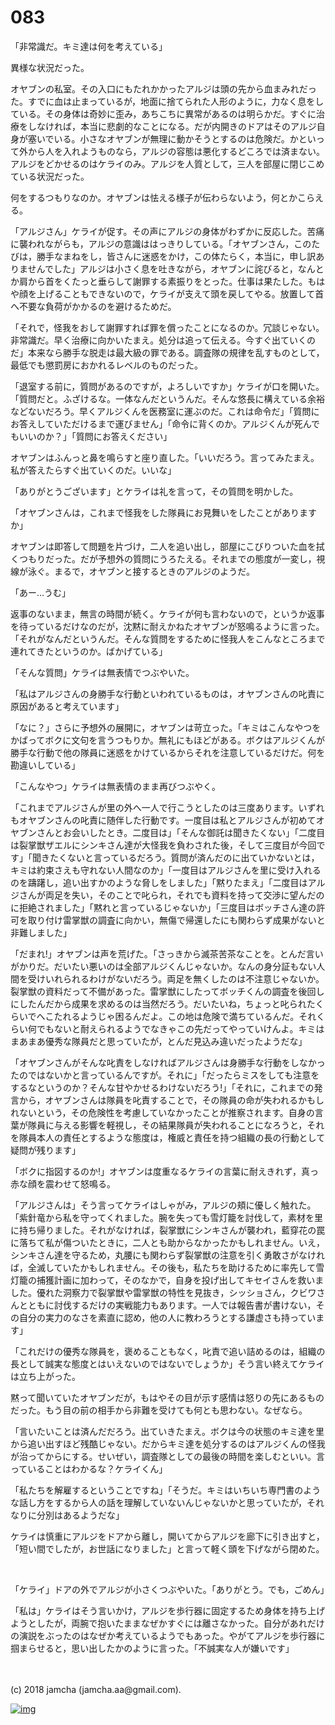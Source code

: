 # 083

「非常識だ。キミ達は何を考えている」  

異様な状況だった。  

オヤブンの私室。その入口にもたれかかったアルジは頭の先から血まみれだった。すでに血は止まっているが，地面に捨てられた人形のように，力なく息をしている。その身体は奇妙に歪み，あちこちに異常があるのは明らかだ。すぐに治療をしなければ，本当に悲劇的なことになる。だが内開きのドアはそのアルジ自身が塞いでいる。小さなオヤブンが無理に動かそうとするのは危険だ。かといって外から人を入れようものなら，アルジの容態は悪化するどころでは済まない。アルジをどかせるのはケライのみ。アルジを人質として，三人を部屋に閉じこめている状況だった。  

何をするつもりなのか。オヤブンは怯える様子が伝わらないよう，何とかこらえる。  

「アルジさん」ケライが促す。その声にアルジの身体がわずかに反応した。苦痛に襲われながらも，アルジの意識ははっきりしている。「オヤブンさん，このたびは，勝手なまねをし，皆さんに迷惑をかけ，この体たらく，本当に，申し訳ありませんでした」アルジは小さく息を吐きながら，オヤブンに詫びると，なんとか肩から首をくたっと垂らして謝罪する素振りをとった。仕事は果たした。もはや顔を上げることもできないので，ケライが支えて頭を戻してやる。放置して首へ不要な負荷がかかるのを避けるためだ。  

「それで，怪我をおして謝罪すれば罪を償ったことになるのか。冗談じゃない。非常識だ。早く治療に向かいたまえ。処分は追って伝える。今すぐ出ていくのだ」本来なら勝手な脱走は最大級の罪である。調査隊の規律を乱すものとして，最低でも懲罰房におかれるレベルのものだった。  

「退室する前に，質問があるのですが，よろしいですか」ケライが口を開いた。「質問だと。ふざけるな。一体なんだというんだ。そんな悠長に構えている余裕などないだろう。早くアルジくんを医務室に運ぶのだ。これは命令だ」「質問にお答えしていただけるまで運びません」「命令に背くのか。アルジくんが死んでもいいのか？」「質問にお答えください」  

オヤブンはふんっと鼻を鳴らすと座り直した。「いいだろう。言ってみたまえ。私が答えたらすぐ出ていくのだ。いいな」  

「ありがとうございます」とケライは礼を言って，その質問を明かした。  

「オヤブンさんは，これまで怪我をした隊員にお見舞いをしたことがありますか」  

オヤブンは即答して問題を片づけ，二人を追い出し，部屋にこびりついた血を拭くつもりだった。だが予想外の質問にうろたえる。それまでの態度が一変し，視線が泳ぐ。まるで，オヤブンと接するときのアルジのようだ。  

「あー…うむ」  

返事のないまま，無言の時間が続く。ケライが何も言わないので，というか返事を待っているだけなのだが，沈黙に耐えかねたオヤブンが怒鳴るように言った。「それがなんだというんだ。そんな質問をするために怪我人をこんなところまで連れてきたというのか。ばかげている」  

「そんな質問」ケライは無表情でつぶやいた。  

「私はアルジさんの身勝手な行動といわれているものは，オヤブンさんの叱責に原因があると考えています」  

「なに？」さらに予想外の展開に，オヤブンは苛立った。「キミはこんなやつをかばってボクに文句を言うつもりか。無礼にもほどがある。ボクはアルジくんが勝手な行動で他の隊員に迷惑をかけているからそれを注意しているだけだ。何を勘違いしている」  

「こんなやつ」ケライは無表情のまま再びつぶやく。  

「これまでアルジさんが里の外へ一人で行こうとしたのは三度あります。いずれもオヤブンさんの叱責に随伴した行動です。一度目は私とアルジさんが初めてオヤブンさんとお会いしたとき。二度目は」「そんな御託は聞きたくない」「二度目は裂掌獣ザエルにシンキさん達が大怪我を負わされた後，そして三度目が今回です」「聞きたくないと言っているだろう。質問が済んだのに出ていかないとは，キミは約束さえも守れない人間なのか」「一度目はアルジさんを里に受け入れるのを躊躇し，追い出すかのような脅しをしました」「黙りたまえ」「二度目はアルジさんが両足を失い，そのことで叱られ，それでも資料を持って交渉に望んだのに拒絶されました」「黙れと言っているじゃないか」「三度目はボッチさん達の許可を取り付け雷掌獣の調査に向かい，無傷で帰還したにも関わらず成果がないと非難しました」  

「だまれ!」オヤブンは声を荒げた。「さっきから滅茶苦茶なことを。とんだ言いがかりだ。だいたい悪いのは全部アルジくんじゃないか。なんの身分証もない人間を受けいれられるわけがないだろう。両足を無くしたのは不注意じゃないか。裂掌獣の資料だって不備があった。雷掌獣にしたってボッチくんの調査を後回しにしたんだから成果を求めるのは当然だろう。だいたいね，ちょっと叱られたくらいでへこたれるようじゃ困るんだよ。この地は危険で満ちているんだ。それくらい何でもないと耐えられるようでなきゃこの先だってやっていけんよ。キミはまあまあ優秀な隊員だと思っていたが，とんだ見込み違いだったようだな」  

「オヤブンさんがそんな叱責をしなければアルジさんは身勝手な行動をしなかったのではないかと言っているんですが。それに」「だったらミスをしても注意をするなというのか？そんな甘やかせるわけないだろう!」「それに，これまでの発言から，オヤブンさんは隊員を叱責することで，その隊員の命が失われるかもしれないという，その危険性を考慮していなかったことが推察されます。自身の言葉が隊員に与える影響を軽視し，その結果隊員が失われることになろうと，それを隊員本人の責任とするような態度は，権威と責任を持つ組織の長の行動として疑問が残ります」  

「ボクに指図するのか!」オヤブンは度重なるケライの言葉に耐えきれず，真っ赤な顔を震わせて怒鳴る。  

「アルジさんは」そう言ってケライはしゃがみ，アルジの頬に優しく触れた。「紫針竜から私を守ってくれました。腕を失っても雪灯籠を討伐して，素材を里に持ち帰りました。それがなければ，裂掌獣にシンキさんが襲われ，藍穿花の罠に落ちて私が傷ついたときに，二人とも助からなかったかもしれません。いえ，シンキさん達を守るため，丸腰にも関わらず裂掌獣の注意を引く勇敢さがなければ，全滅していたかもしれません。その後も，私たちを助けるために率先して雪灯籠の捕獲計画に加わって，そのなかで，自身を投げ出してキセイさんを救いました。優れた洞察力で裂掌獣や雷掌獣の特性を見抜き，シッショさん，クビワさんとともに討伐するだけの実戦能力もあります。一人では報告書が書けない，その自分の実力のなさを素直に認め，他の人に教わろうとする謙虚さも持っています」  

「これだけの優秀な隊員を，褒めることもなく，叱責で追い詰めるのは，組織の長として誠実な態度とはいえないのではないでしょうか」そう言い終えてケライは立ち上がった。  

黙って聞いていたオヤブンだが，もはやその目が示す感情は怒りの先にあるものだった。もう目の前の相手から非難を受けても何とも思わない。なぜなら。  

「言いたいことは済んだだろう。出ていきたまえ。ボクは今の状態のキミ達を里から追い出すほど残酷じゃない。だからキミ達を処分するのはアルジくんの怪我が治ってからにする。せいぜい，調査隊としての最後の時間を楽しむといい。言っていることはわかるな？ケライくん」  

「私たちを解雇するということですね」「そうだ。キミはいちいち専門書のような話し方をするから人の話を理解していないんじゃないかと思っていたが，それなりに分別はあるようだな」  

ケライは慎重にアルジをドアから離し，開いてからアルジを廊下に引き出すと，「短い間でしたが，お世話になりました」と言って軽く頭を下げながら閉めた。  

<br>  

「ケライ」ドアの外でアルジが小さくつぶやいた。「ありがとう。でも，ごめん」  

「私は」ケライはそう言いかけ，アルジを歩行器に固定するため身体を持ち上げようとしたが，両腕で抱いたままなぜかすぐには離さなかった。自分があれだけの演説をぶったのはなぜか考えているようでもあった。やがてアルジを歩行器に掴まらせると，思い出したかのように言った。「不誠実な人が嫌いです」  

<br>  
<br>  
(c) 2018 jamcha (jamcha.aa@gmail.com).  

[![img](http://i.creativecommons.org/l/by-nc-sa/4.0/88x31.png)](http://creativecommons.org/licenses/by-nc-sa/4.0/deed)